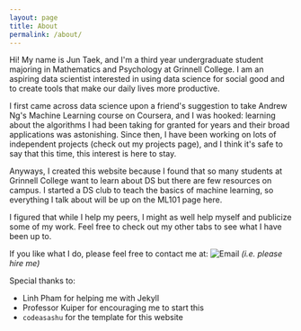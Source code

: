 ```yaml
---
layout: page
title: About
permalink: /about/
---
```


Hi! My name is Jun Taek, and I'm a third year undergraduate student majoring in
Mathematics and Psychology at Grinnell College. I am an aspiring data scientist
interested in using data science for social good and to create tools that make our daily lives more productive.

I first came across data science upon a friend's suggestion to take Andrew Ng's
Machine Learning course on Coursera, and I was hooked: learning about the
algorithms I had been taking for granted for years and their broad applications
was astonishing. Since then, I have been working on lots of independent
projects (check out my projects page), and I think it's safe to say that this time, this interest is here to stay.

Anyways, I created this website because I found that so many students at Grinnell
College want to learn about DS but there are few resources on campus. I started
a DS club to teach the basics of machine learning, so everything I talk about
will be up on the ML101 page here.

I figured that while I help my peers, I might as well help myself and publicize
some of my work. Feel free to check out my other tabs to see what I have
been up to.

If you like what I do, please feel free to contact me at:
![Email][leejunta]
*(i.e. please hire me)*

Special thanks to:
* Linh Pham for helping me with Jekyll
* Professor Kuiper for encouraging me to start this
* `codeasashu` for the template for this website

[leejunta]: leejunta@grinnell.edu

